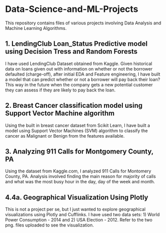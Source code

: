 # Data-Science-and-ML-Projects
This repository contains files of various projects involving Data Analysis and Machine Learning Algorithms.

## 1. LendingClub Loan_Status Predictive model using Decision Tress and Random Forests

I have used LendingClub Dataset obtained from Kaggle. Given historical data on loans given out with information on whether or not the borrower defaulted (charge-off), after initial EDA and Feature engineering, I have built a model that can predict whether or not a borrower will pay back their loan? This way in the future when the company gets a new potential customer they can assess if they are likely to pay back the loan. 

## 2. Breast Cancer classification model using Support Vector Machine algorithm

Using the built in breast cancer dataset from Scikit Learn, I have built a model using Support Vector Machines (SVM) algorithm to classify the cancer as Malignant or Benign from the features available.

## 3. Analyzing 911 Calls for Montgomery County, PA

Using the dataset from Kaggle.com, I analyzed 911 Calls for Montomery County, PA. Analysis involved finding the main reason for majority of calls and what was the most busy hour in the day, day of the week and month.

## 4.4a. Geographical Visualization Using Plotly

This is not a project per se, but I just wanted to explore geographical visualizations using Plotly and Cufflinks.
I have used two data sets: 1) World Power Consumption - 2014 and 2) USA Election - 2012.
Refer to the two png. files uploaded to see the visualization.
